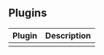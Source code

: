 ## Plugins
|Plugin|Description|
|---|---|
|[](https://github.com/)||
<!--end autogenerated table-->
